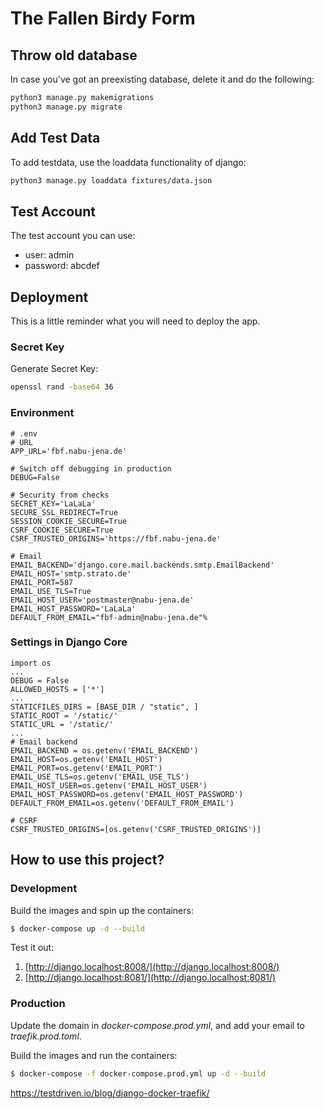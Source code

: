 # The Fallen Birdy Form

## Throw old database
In case you've got an preexisting database, delete it and do the following:

```bash
python3 manage.py makemigrations
python3 manage.py migrate
```

## Add Test Data
To add testdata, use the loaddata functionality of django:

```bash
python3 manage.py loaddata fixtures/data.json
```

## Test Account
The test account you can use:

- user: admin
- password: abcdef

## Deployment
This is a little reminder what you will need to deploy the app.

### Secret Key
Generate Secret Key:
```bash
openssl rand -base64 36
```

### Environment
```
# .env
# URL
APP_URL='fbf.nabu-jena.de'

# Switch off debugging in production
DEBUG=False

# Security from checks
SECRET_KEY='LaLaLa'
SECURE_SSL_REDIRECT=True
SESSION_COOKIE_SECURE=True
CSRF_COOKIE_SECURE=True
CSRF_TRUSTED_ORIGINS='https://fbf.nabu-jena.de'

# Email
EMAIL_BACKEND='django.core.mail.backends.smtp.EmailBackend'
EMAIL_HOST='smtp.strato.de'
EMAIL_PORT=587
EMAIL_USE_TLS=True
EMAIL_HOST_USER='postmaster@nabu-jena.de'
EMAIL_HOST_PASSWORD='LaLaLa'
DEFAULT_FROM_EMAIL="fbf-admin@nabu-jena.de"% 
```

### Settings in Django Core
```
import os
...
DEBUG = False
ALLOWED_HOSTS = ['*']
...
STATICFILES_DIRS = [BASE_DIR / "static", ]
STATIC_ROOT = '/static/'
STATIC_URL = '/static/'
...
# Email backend
EMAIL_BACKEND = os.getenv('EMAIL_BACKEND')
EMAIL_HOST=os.getenv('EMAIL_HOST')
EMAIL_PORT=os.getenv('EMAIL_PORT')
EMAIL_USE_TLS=os.getenv('EMAIL_USE_TLS')
EMAIL_HOST_USER=os.getenv('EMAIL_HOST_USER')
EMAIL_HOST_PASSWORD=os.getenv('EMAIL_HOST_PASSWORD')
DEFAULT_FROM_EMAIL=os.getenv('DEFAULT_FROM_EMAIL')

# CSRF
CSRF_TRUSTED_ORIGINS=[os.getenv('CSRF_TRUSTED_ORIGINS')]
```

## How to use this project?

### Development

Build the images and spin up the containers:

```sh
$ docker-compose up -d --build
```

Test it out:

1. [http://django.localhost:8008/](http://django.localhost:8008/)
1. [http://django.localhost:8081/](http://django.localhost:8081/)

### Production

Update the domain in *docker-compose.prod.yml*, and add your email to *traefik.prod.toml*.

Build the images and run the containers:

```sh
$ docker-compose -f docker-compose.prod.yml up -d --build
```

https://testdriven.io/blog/django-docker-traefik/

